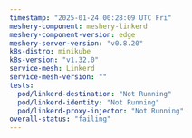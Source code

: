 ```yaml
---
timestamp: "2025-01-24 00:28:09 UTC Fri"
meshery-component: meshery-linkerd
meshery-component-version: edge
meshery-server-version: "v0.8.20"
k8s-distro: minikube
k8s-version: "v1.32.0"
service-mesh: Linkerd
service-mesh-version: ""
tests:
  pod/linkerd-destination: "Not Running"
  pod/linkerd-identity: "Not Running"
  pod/linkerd-proxy-injector: "Not Running"
overall-status: "failing"
---
```

